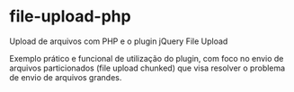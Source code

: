 # file-upload-php
Upload de arquivos com PHP e o plugin jQuery File Upload

Exemplo prático e funcional de utilização do plugin, com foco no envio de arquivos particionados (file upload chunked) que visa resolver o problema de envio de arquivos grandes.
